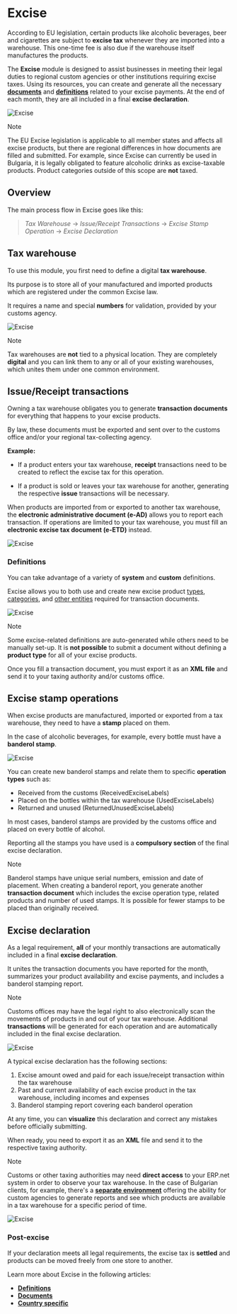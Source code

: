 # Excise

According to EU legislation, certain products like alcoholic beverages, beer and cigarettes are subject to **excise tax** whenever they are imported into a warehouse. This one-time fee is also due if the warehouse itself manufactures the products.

The **Excise** module is designed to assist businesses in meeting their legal duties to regional custom agencies or other institutions requiring excise taxes. Using its resources, you can create and generate all the necessary **[documents](documents/index.md)** and **[definitions](definitions/index.md)** related to your excise payments. At the end of each month, they are all included in a final **excise declaration**.

![Excise](pictures/excise_modules.png)

> [!NOTE]
> The EU Excise legislation is applicable to all member states and affects all excise products, but there are regional differences in how documents are filled and submitted. For example, since Excise can currently be used in Bulgaria, it is legally obligated to feature alcoholic drinks as excise-taxable products. Product categories outside of this scope are **not** taxed.

## Overview

The main process flow in Excise goes like this:

> *Tax Warehouse* → *Issue/Receipt Transactions* → *Excise Stamp Operation* → *Excise Declaration*

## Tax warehouse

To use this module, you first need to define a digital **tax warehouse**. 

Its purpose is to store all of your manufactured and imported products which are registered under the common Excise law.

It requires a name and special **numbers** for validation, provided by your customs agency.

![Excise](pictures/new_tax_warehouses.png)

> [!NOTE]
> Tax warehouses are **not** tied to a physical location. They are completely **digital** and you can link them to any or all of your existing warehouses, which unites them under one common environment.

## Issue/Receipt transactions

Owning a tax warehouse obligates you to generate **transaction documents** for everything that happens to your excise products.

By law, these documents must be exported and sent over to the customs office and/or your regional tax-collecting agency.

**Example:**

- If a product enters your tax warehouse, **receipt** transactions need to be created to reflect the excise tax for this operation. 

- If a product is sold or leaves your tax warehouse for another, generating the respective **issue** transactions will be necessary. 

When products are imported from or exported to another tax warehouse, the **electronic administrative document (e-AD)** allows you to report each transaction. If operations are limited to your tax warehouse, you must fill an **electronic excise tax document (e-ETD)** instead.

![Excise](pictures/eead.png)

### Definitions

You can take advantage of a variety of **system** and **custom** definitions. 

Excise allows you to both use and create new excise product [types](definitions/excise-products.md), [categories](definitions/excise-categories.md), and [other entities](definitions/other-excise-definitions.md) required for transaction documents.

![Excise](pictures/definitions_excise.png)

> [!NOTE]
> Some excise-related definitions are auto-generated while others need to be manually set-up. It is **not possible** to submit a document without defining a **product type** for all of your excise products.

Once you fill a transaction document, you must export it as an **XML file** and send it to your taxing authority and/or customs office. 

## Excise stamp operations

When excise products are manufactured, imported or exported from a tax warehouse, they need to have a **stamp** placed on them.

In the case of alcoholic beverages, for example, every bottle must have a **banderol stamp**. 

![Excise](pictures/banderol_document.png)

You can create new banderol stamps and relate them to specific **operation types** such as:

- Received from the customs (ReceivedExciseLabels)
- Placed on the bottles within the tax warehouse (UsedExciseLabels)
- Returned and unused (ReturnedUnusedExciseLabels)

In most cases, banderol stamps are provided by the customs office and placed on every bottle of alcohol.

Reporting all the stamps you have used is a **compulsory section** of the final excise declaration.

> [!NOTE]
> Banderol stamps have unique serial numbers, emission and date of placement. When creating a banderol report, you generate another **transaction document** which includes the excise operation type, related products and number of used stamps. It is possible for fewer stamps to be placed than originally received.

## Excise declaration

As a legal requirement, **all** of your monthly transactions are automatically included in a final **excise declaration**.

It unites the transaction documents you have reported for the month, summarizes your product availability and excise payments, and includes a banderol stamping report.

> [!NOTE]
> Customs offices may have the legal right to also electronically scan the movements of products in and out of your tax warehouse. Additional **transactions** will be generated for each operation and are automatically included in the final excise declaration.

![Excise](pictures/excise_declare.png)

A typical excise declaration has the following sections:

1. Excise amount owed and paid for each issue/receipt transaction within the tax warehouse
2. Past and current availability of each excise product in the tax warehouse, including incomes and expenses 
3. Banderol stamping report covering each banderol operation

At any time, you can **visualize** this declaration and correct any mistakes before officially submitting. 

When ready, you need to export it as an **XML** file and send it to the respective taxing authority.

> [!NOTE]
> Customs or other taxing authorities may need **direct access** to your ERP.net system in order to observe your tax warehouse. In the case of Bulgarian clients, for example, there's a **[separate environment](https://testdb-model.my.erp.net/legal)** offering the ability for custom agencies to generate reports and see which products are available in a tax warehouse for a specific period of time.

![Excise](pictures/legalBGnew.png)

### Post-excise

If your declaration meets all legal requirements, the excise tax is **settled** and products can be moved freely from one store to another.

Learn more about Excise in the following articles:

- **[Definitions](definitions/index.md)**
- **[Documents](documents/index.md)**
- **[Country specific](country-specific/index.md)**

